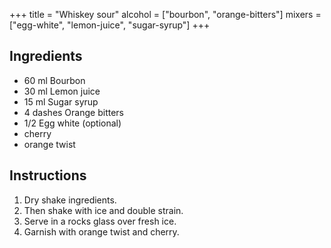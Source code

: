 +++
title = "Whiskey sour"
alcohol = ["bourbon", "orange-bitters"]
mixers = ["egg-white", "lemon-juice", "sugar-syrup"]
+++

## Ingredients

- 60 ml Bourbon
- 30 ml Lemon juice
- 15 ml Sugar syrup
- 4 dashes Orange bitters
- 1/2 Egg white (optional)
- cherry
- orange twist

## Instructions

1. Dry shake ingredients.
2. Then shake with ice and double strain.
3. Serve in a rocks glass over fresh ice.
4. Garnish with orange twist and cherry.
